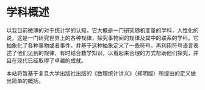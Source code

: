 # 学科概述

以我目前微薄的对于统计学的认知，它大概是一门研究随机变量的学科，人性化的说，这是一门研究世界上的各种规律，探究事物间的规律及其中的联系的学科。它抽象化了各种事物或者事件，并基于这种抽象定义了一些符号，再利用符号语言表述了他们见到的规律，有时结合数学知识，以看起来合理的方式帮助他们探究，并且在现代已经取得了卓越的成就。

本站将暂基于复旦大学出版社出版的《数理统计讲义》（郑明版）所提出的定义做出简单的概括。

